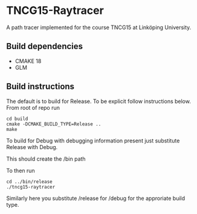 # TNCG15-Raytracer
A path tracer implemented for the course TNCG15 at Linköping University.

## Build dependencies
* CMAKE 18
* GLM

## Build instructions
The default is to build for Release. To be explicit follow instructions below.
From root of repo run
```shell
cd build
cmake -DCMAKE_BUILD_TYPE=Release ..
make
```
To build for Debug with debugging information present just substitute Release with Debug.

This should create the /bin path

To then run
```shell
cd ../bin/release
./tncg15-raytracer
```
Similarly here you substitute /release for /debug for the approriate build type.
